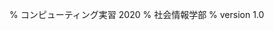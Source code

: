 % コンピューティング実習 2020
% 社会情報学部
% version 1.0

<script>
    function copycode(idstr){
        document.getSelection().selectAllChildren(document.getElementById(idstr).querySelector('code')); 
        document.execCommand('copy');
    }
</script>